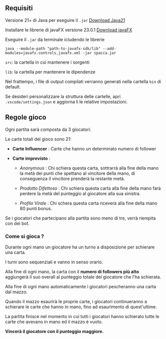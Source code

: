 ## Requisiti

Versione 21+ di Java per eseguire il `.jar`
[Download Java21](https://www.oracle.com/java/technologies/downloads/?er=221886)

Installare le librerie di javaFX versione 23.0.1
[Download javaFX](https://gluonhq.com/products/javafx/)

Eseguire il `.jar` da terminale icludendo le librerie
```
java --module-path "path-to-javafx-sdk/lib" --add-modules=javafx.controls,javafx.xml -jar spacca.jar
```

`src`: la cartella in cui mantenere i sorgenti

`lib`: la cartella per mantenere le dipendenze

Nel frattempo, i file di output compilati verranno generati nella cartella `bin` di default.

Se desideri personalizzare la struttura delle cartelle, apri `.vscode/settings.json` e aggiorna lì le relative impostazioni.


## Regole gioco

Ogni partita sarà composta da 3 giocatori.

Le carte totali del gioco sono 21:

- **Carte Influencer** : Carte che hanno un determinato numero di follower

- **Carte imprevisto** : 

	- *Anonymous* : Chi schiera questa carta, sottrarrà alla fine della mano la metà dei punti che spettano al vincitore della mano, di conseguenza il vincitore prenderà la restante metà.
	
	- *Prodotto Difettoso* : Chi schiera questa carta alla fine della mano farà perdere la metà del punteggio al giocatore alla sua sinistra.
	
	- *Profilo Virale* : Chi schera questa carta riceverà alla fine della mano 80 punti bonus.


Se i giocatori che partecipano alla partita sono meno di tre, verrà riempita con dei bot.

### Come si gioca ?

Durante ogni mano un giocatore ha un turno a disposizione per schierare una carta.

I turni sono sequenziali e vanno in senso orario.

Alla fine di ogni mano, la carta con il **numero di followers più alto** aggiungerà il suo overall al punteggio totale del giocatore che l'ha schierata.

Alla fine di ogni mano automaticamente i giocatori pescheranno una carta dal mazzo.

Quando il mazzo esaurirà le proprie carte, i giocatori continueranno a schierare le carte che hanno in mano, fino ad esaurimento di quest'ultime.

La partita finisce nel momento in cui tutti i giocatori hanno schierato tutte le carte che avevano in mano ed il mazzo è vuoto. 

**Vincerà il giocatore con il punteggio maggiore.**
